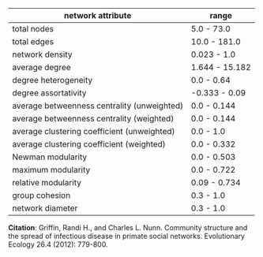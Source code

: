 network attribute|range
---|---
total nodes|5.0 - 73.0
total edges|10.0 - 181.0
network density|0.023 - 1.0
average degree|1.644 - 15.182
degree heterogeneity|0.0 - 0.64
degree assortativity|-0.333 - 0.09
average betweenness centrality (unweighted)|0.0 - 0.144
average betweenness centrality (weighted)|0.0 - 0.144
average clustering coefficient (unweighted)|0.0 - 1.0
average clustering coefficient (weighted)|0.0 - 0.332
Newman modularity|0.0 - 0.503
maximum modularity|0.0 - 0.722
relative modularity|0.09 - 0.734
group cohesion|0.3 - 1.0
network diameter|0.3 - 1.0
**Citation**: Griffin, Randi H., and Charles L. Nunn. 
Community structure and the spread of infectious disease in primate social networks.
 Evolutionary Ecology 26.4 (2012): 779-800.